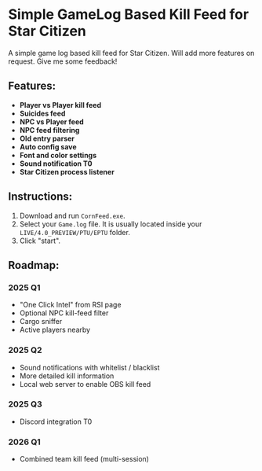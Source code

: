 # Simple GameLog Based Kill Feed for Star Citizen

A simple game log based kill feed for Star Citizen. Will add more features on request. Give me some feedback!

## Features:

- **Player vs Player kill feed**
- **Suicides feed**
- **NPC vs Player feed**
- **NPC feed filtering**
- **Old entry parser**
- **Auto config save**
- **Font and color settings**
- **Sound notification T0**
- **Star Citizen process listener**

## Instructions:

1. Download and run `CornFeed.exe`.
2. Select your `Game.log` file. It is usually located inside your `LIVE/4.0_PREVIEW/PTU/EPTU` folder.
3. Click "start".

## Roadmap:

### 2025 Q1
- "One Click Intel" from RSI page
- Optional NPC kill-feed filter
- Cargo sniffer
- Active players nearby

### 2025 Q2
- Sound notifications with whitelist / blacklist
- More detailed kill information
- Local web server to enable OBS kill feed

### 2025 Q3
- Discord integration T0

### 2026 Q1
- Combined team kill feed (multi-session)

